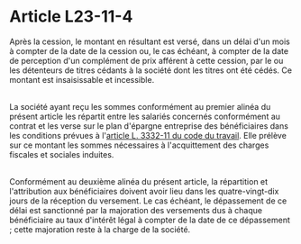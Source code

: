 # Article L23-11-4

<p>Après la cession, le montant en résultant est versé, dans un délai d'un mois à compter de la date de la cession ou, le cas échéant, à compter de la date de perception d'un complément de prix afférent à cette cession, par le ou les détenteurs de titres cédants à la société dont les titres ont été cédés. Ce montant est insaisissable et incessible.<br/><br/>

La société ayant reçu les sommes conformément au premier alinéa du présent article les répartit entre les salariés concernés conformément au contrat et les verse sur le plan d'épargne entreprise des bénéficiaires dans les conditions prévues à l'<a href='/affichCodeArticle.do?cidTexte=LEGITEXT000006072050&idArticle=LEGIARTI000038613350&dateTexte=&categorieLien=id' title='Code du travail - art. L3332-11 (V)'>article L. 3332-11 du code du travail</a>. Elle prélève sur ce montant les sommes nécessaires à l'acquittement des charges fiscales et sociales induites.<br/><br/>

Conformément au deuxième alinéa du présent article, la répartition et l'attribution aux bénéficiaires doivent avoir lieu dans les quatre-vingt-dix jours de la réception du versement. Le cas échéant, le dépassement de ce délai est sanctionné par la majoration des versements dus à chaque bénéficiaire au taux d'intérêt légal à compter de la date de ce dépassement ; cette majoration reste à la charge de la société.</p>